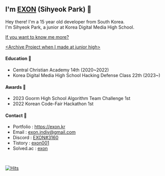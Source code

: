 ## I'm [EXON](https://exon.kr) (Sihyeok Park) 👋
Hey there! I'm a 15 year old developer from South Korea.  
I'm Sihyeok Park, a junior at Korea Digital Media High School.  
 
[If you want to know me more?](https://exon.kr)
 
[\<Archive Project when I made at junior high\>](https://github.com/orgs/EXON-Archive-Junior-High/repositories)
 
#### Education 🏫
- Central Christian Academy 14th (2020~2022)
- Korea Digital Media High School Hacking Defense Class 22th (2023~)

#### Awards 🥇
- 2023 Goorm High School Algorithm Team Challenge 1st
- 2022 Korean Code-Fair Hackathon 1st

#### Contact 📢
- Portfolio : https://exon.kr
- Email : exon.indiv@gmail.com
- Discord : [EXON#3160](https://discord.com/users/774607106732326922)
- Tistory : [exon001](https://exon001.tistory.com/)
- Solved.ac : [exon](https://solved.ac/profile/exon)  
<br>
  
[![Hits](https://hits.seeyoufarm.com/api/count/incr/badge.svg?url=https%3A%2F%2Fgithub.com%2Fsihyeokpark%2F&count_bg=%23000000&title_bg=%23555555&icon=github.svg&icon_color=%23E7E7E7&title=hits&edge_flat=false)](https://hits.seeyoufarm.com) <br>
